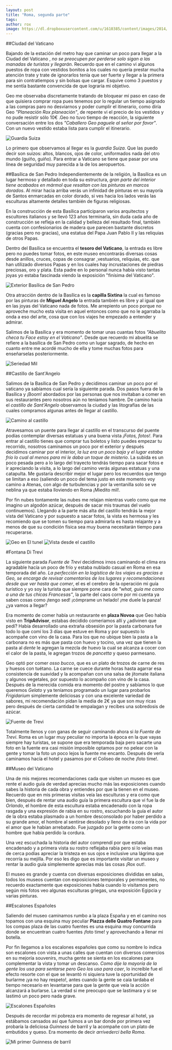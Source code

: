 ```yaml
---
layout: post
title: "Roma, segunda parte"
tags: 
author: rox
image: https://dl.dropboxusercontent.com/u/1610385/content/images/2014/12/image-3.jpg
---
```

##Ciudad del Vaticano

Bajando de la estación del metro hay que caminar un poco para llegar a la Ciudad del Vaticano , *no se preocupen por perderse solo sigan a las manadas de turistas y llegarán*. Recuerdo que en el camino vi algunos puestos de ropa con vestidos bonitos a los cuales no quería prestar mucha atención trate y trate de ignorarlos tenía que ser fuerte y llegar a la primera para sin contratiempos y sin bolsas que cargar. Esquive como 3 puestos y me sentía bastante convencida de que lograría mi objetivo. 

Geo me observaba discretamente tratando de bloquear mi paso en caso de que quisiera comprar ropa pues tenemos por lo regular un tiempo asignado a las compras paro no desviarnos y poder cumplir el itinerario, como diría Geo *"Planeación Rox planeación"*, de repente vi el precio de los vestidos y no pude resistir sólo 10€ .Geo no tuvo tiempo de reacción, la siguiente conversación entre los dos *"Caballero Geo paguele al señor por favor"*. Con un nuevo vestido estaba lista para cumplir el itinerario.

![Guardia Suiza](https://dl.dropboxusercontent.com/u/1610385/content/images/2014/12/DSC05885.JPG)

Lo primero que observamos al llegar es la *guardia Suiza*. Que las puedo decir son suizos: altos, blancos, ojos de color, uniformados nada del otro mundo (guiño, guiño). Para entrar a Vaticano se tiene que pasar por una línea de seguridad muy parecida a la de los aeropuertos.

##Basílica de San Pedro
Independientemente de la religión, la Basílica es un lugar hermoso y detallado en toda su estructura, *gran parte del interior tiene acabados en mármol que resaltan con las pinturas en marcos dorados*. Al mirar hacia arriba verás un infinidad de pinturas en su mayoría  de Santos enmarcadas en color dorado, si ves hacia los lados verás las esculturas altamente detalles también de figuras religiosas. 

En la construcción de esta Basílica  participaron varios arquitectos y escultores italianos y se llevó 123 años terminarla, sin duda cada año de construcción  se refleja en la calidad y belleza del resultado final, también cuenta con confesionarios de madera que parecen bastante discretos (gracias pero no gracias), una estatua del Papa Juan Pablo II y las reliquias de otros Papas.

Dentro del Basílica se encuentra el **tesoro del Vaticano**, la entrada es libre pero no puedes tomar fotos, en este museo encontrarás diversas cosas desde anillos, cruces, copas de consagrar ,vestuarios, reliquias, etc. que han utilizado diversos Papas y en los cuales hay incrustaciones de piedras preciosas, oro y plata. Esta padre en lo personal nunca había visto tantas joyas yo estaba fascinada viendo la exposición "finísima del Vaticano".

![Exterior Basílica de San Pedro](https://dl.dropboxusercontent.com/u/1610385/content/images/2014/12/DSC05897.JPG)

Otra atracción dentro de la Basílica es la **capilla Sixtina** la cual es famoso por las pinturas de **Miguel Angelo** la entrada también es libre y al igual que en las joyas del Vaticano nada de fotos. Me arrepiento un poco porque no aproveche mucho esta visita  en aquel entonces como que no le agarraba la onda a eso del arte, cosa que con los viajes he empezado a entender y admirar.

Salimos de la Basílica y era momento de tomar unas cuantas fotos *"Abuelita checa tu Face estoy en el Vaticano"*. Desde que recuerdo mi abuelita se refiere a la basílica de San Pedro como un lugar sagrado, de hecho en cuanto entre me acordé mucho de ella y tome muchas fotos para enseñarselas posteriormente.

![Seriedad Mil](https://dl.dropboxusercontent.com/u/1610385/content/images/2014/12/DSC05968-1.JPG)

##Castillo de Sant'Angelo

Salimos de la Basílica de San Pedro y decidimos caminar un poco por el vaticano ya sabíamos cual sería la siguiente parada. Dos pasos fuera de la Basílica y ¡Boom! abordados por las personas que nos invitaban a comer en sus restaurantes pero nosotros aún no teníamos hambre. De camino hacia el *castillo de Sant'Angelo* observamos la ciudad y las litografías de las cuales compramos algunas antes de llegar al castillo.

![Camino al castillo](https://dl.dropboxusercontent.com/u/1610385/content/images/2014/12/DSC05993.JPG)

Atravesamos un puente para llegar al castillo en el transcurso del puente podías contemplar diversas estatuas y una buena vista *¡Fotos, fotos!*. Para entrar al castillo tienes que comprar tus boletos y listo puedes empezar tu recorrido, nosotros caminamos un poco por el exterior y después decidimos caminar por el interior, *la luz era un poco baja y el lugar estaba frío lo cual al menos para mi le daba un toque de misterio*. La subida es un poco pesada pero a lo largo del trayecto tendrás tiempo para sacar fotos e ir apreciando la visita, a lo largo del camino verás algunas estatuas y una catapulta. Me gustaría describir mejor el lugar pero los recuerdos que tengo se limitan a eso (saliendo un poco del tema justo en este momento voy camino a Atenas, con algo de turbulencias y por la ventanilla solo se ve neblina ya que estaba lloviendo en Roma ¡Miedito mil!. 

Por fin nubes tontamente las nubes me relajan mientras vuelo como que me imagino un algodón azúcar, después de sacar mis traumas del vuelo continuemos). Llegando a la parte más alta del castillo tendrás la mejor vista del Vaticano y por supuesto a sacar fotos, la vista es hermosa y les recomiendo que se tomen su tiempo para admirarla  es hasta relajante y a menos de que su condición física sea muy buena necesitarán tiempo para recuperarse.

![Geo en El tunel](https://dl.dropboxusercontent.com/u/1610385/content/images/2014/12/DSC06002.JPG)
![Vista desde el castillo](https://dl.dropboxusercontent.com/u/1610385/content/images/2014/12/DSC06031.JPG)

#Fontana Di Trevi

La siguiente parada *Fuente de Trevi* decidimos irnos caminando el clima era agradable hacía un poco de frío y estaba nublado casual en Roma en esa temporada del año. *La perfección en la logística de los viajes es gracias a Geo, se encarga de revisar comentarios de los lugares y recomendaciones desde que ver hasta que comer*, el es el cerebro de la operación mi guía turístico y yo soy la turista que siempre pone cara de *"what, guía me como a una de tus chicas Francesas"*, la parte del caos corre por mi cuenta ya saben cosas como ¡tengo sed! ¡cómprame un helado! ¡me duele la panza! ¿ya vamos a llegar?

Era momento de comer había un restaurante en **plaza Novoa** que Geo había visto en **TripAdvisor**, estabas decidido comeriamos allí y ¿adivinen que pedí? Había desarrollado una extraña obsesión por la pasta carbonara fue todo lo que comí los 3 días que estuve en Roma y por supuesto lo acompañe con vino de la casa. Para los que no ubique bien la pasta a la carbonara no es más que pasta con huevo y tocino, una vez que tienen la pasta al *dente* le agregan la mezcla de huevo la cual se alcanza a cocer con el calor de la pasta, le agregan trozos de *pancetta* y queso parmesano.

Geo optó por comer *osso bucco*, que es un plato de trozos de carne de res y huesos con tuétano. La carne se cuece durante horas hasta agarrar esa consistencia de suavidad y la acompañan con una salsa de jitomate italiana y algunos vegetales, por supuesto lo acompaño con vino de la casa. Después de la merecida comida era momento del postre y sabíamos lo que queremos *Gelato* y ya teníamos programado un lugar para probarlos *Frigidarium*  simplemente deliciosas y con una excelente variedad de sabores, mi recomendación pidan la media de 2€ ya que son muy ricas pero después de cierta cantidad te empalagan y recibes una sobredosis de azúcar.

![Fuente de Trevi](https://dl.dropboxusercontent.com/u/1610385/content/images/2014/12/DSC06087.JPG)

Totalmente llenos y con ganas de seguir caminando ahora si *la Fuente de Trevi*. Roma es un lugar muy peculiar no importa la época en la que vayas siempre hay turistas, se supone que era temporada baja pero sacarte una foto en la fuente era casi misión imposible optamos por no pelear con la gente y tomar la foto un poco lejos la fuente me encanto. Después de verla caminamos hacía el hotel y pasamos por el Coliseo de noche ¡foto time!.

##Museo del Vaticano

Una de mis mejores recomendaciones cada que visiten un museo es que rente el audio guía de verdad aprecias mucho más las exposiciones cuando sabes la historia de cada obra y entiendes por que la tienen en el museo. Recuerdo que en mis primeras visitas veía las esculturas y era como que bien, después de rentar una audio guía la primera escultura que vi fue la de *Orlando*, el hombre de esta escultura estaba encadenado con la ropa rasgada y una expresión de rabia en su rostro, escuchando la guía el autor de la obra estaba plasmado a un hombre desconsolado por haber perdido a su grande amor, el hombre al sentirse desolado y lleno de ira con la vida por el amor que le habían arrebatado. Fue juzgado por la gente como un hombre que había perdido la cordura. 

Una vez escuchada la historia del autor comprendí por que estaba encadenado y a primera vista su rostro reflejaba rabia pero si lo veías mas de cerca podías apreciar la tristeza en sus ojos e inclusive una lágrima que recorría su mejilla. Por eso les digo que es importante visitar un museo y rentar la audio guía simplemente aprecias más las cosas ¡Rox out!.

El museo es grande y cuenta con diversas exposiciones divididas en salas, todos los museos cuentan con exposiciones temporales y permanentes, no recuerdo exactamente que exposiciones había cuando lo visitamos pero según mis fotos veo algunas esculturas griegas, una exposición Egipcia y varias pinturas.

##Escalones Españoles

Saliendo del museo caminamos rumbo a la plaza España y en el camino nos topamos con una esquina muy peculiar **Piazza delle Quatro Fontane** para los compas plaza de las cuatro fuentes es una esquina muy concurrida donde se encuentran cuatro fuentes ¡foto time! y aprovechando a llenar mi botella.

Por fin llegamos a los escalones españoles que como su nombre lo indica son escalones con vista a unas calles que cuentan con diversos comercios en su mejoría souvenirs, mucha gente se sienta en los escalones para complementar la vista y tomar un descanso. *Como dije la mayoría de la gente los usa para sentarse pero Geo los usa para caer*, lo increíble fue el efecto resorte con el que se levantó ni siquiera tuve la oportunidad de burlarme ¡ya no hay respeto!, antes cuando la gente se caía tardaba el tiempo necesario en levantarse para que la gente que veía la acción alcanzará a burlarse. La verdad si me preocupo que se lastimara y si se lastimó un poco pero nada grave.

![Escalones Españoles](https://dl.dropboxusercontent.com/u/1610385/content/images/2014/12/DSC06230.JPG)

Después de recordar mi pobreza era momento de regresar al hotel, ya estábamos cansados así que fuimos a un bar donde por primera vez probaría la deliciosa *Guinness* de barril y la acompañe con un plato de embutidos y queso. Era momento de decir *arrivederci bella Roma*.

![Mi primer Guinness de barril](https://dl.dropboxusercontent.com/u/1610385/content/images/2014/12/DSC06245-2.JPG)
